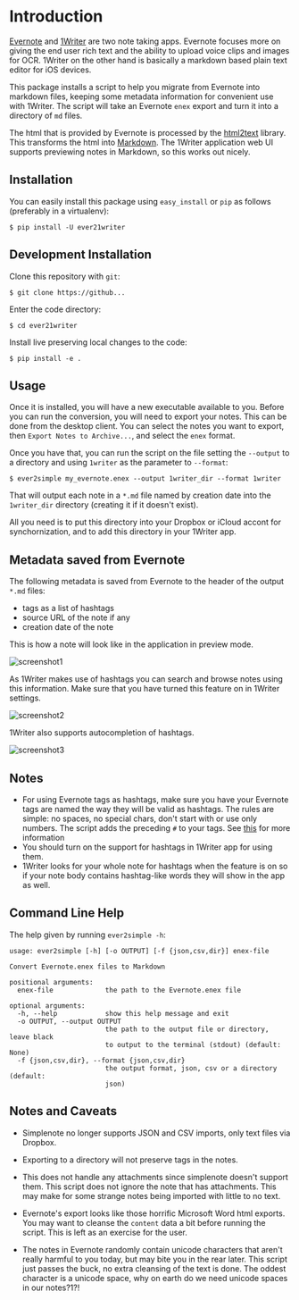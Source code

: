 # Introduction

[Evernote](http://www.evernote.com) and [1Writer](http://1writerapp.com) are two note taking apps. Evernote
focuses more on giving the end user rich text and the ability to upload
voice clips and images for OCR. 1Writer on the other hand is basically
a markdown based plain text editor for iOS devices.

This package installs a script to help you migrate from Evernote into
markdown files, keeping some metadata information for convenient use
with 1Writer.  The script will take an Evernote ``enex`` export and turn it into 
a directory of ``md`` files.

The html that is provided by Evernote is processed by the [html2text](http://pypi.python.org/pypi/html2text/)
library. This transforms the html into [Markdown](http://daringfireball.net/projects/markdown/). The 1Writer application web UI
supports previewing notes in Markdown, so this works out nicely.

## Installation

You can easily install this package using ``easy_install`` or ``pip`` as
follows (preferably in a virtualenv):

    $ pip install -U ever21writer

## Development Installation

Clone this repository with ``git``:

    $ git clone https://github...

Enter the code directory:

    $ cd ever21writer

Install live preserving local changes to the code:

    $ pip install -e .

## Usage

Once it is installed, you will have a new executable available to you.
Before you can run the conversion, you will need to export your notes.
This can be done from the desktop client. You can select the notes you
want to export, then ``Export Notes to Archive...``, and select the
``enex`` format.

Once you have that, you can run the script on the file setting the ``--output``
to a directory and using ``1writer`` as the parameter to ``--format``:

    $ ever2simple my_evernote.enex --output 1writer_dir --format 1writer

That will output each note in a ``*.md`` file named by creation date into the
``1writer_dir`` directory (creating it if it doesn't exist).

All you need is to put this directory into your Dropbox or iCloud accont for
synchornization, and to add this directory in your 1Writer app.


## Metadata saved from Evernote

The following metadata is saved from Evernote to the header of the output
``*.md`` files: 

 - tags as a list of hashtags
 - source URL of the note if any
 - creation date of the note


This is how a note will look like in the application in preview mode. 

![screenshot1](screenshots/1.png)

As 1Writer makes use of hashtags you can search and browse notes using this information. 
Make sure that you have turned this feature on in 1Writer settings.

![screenshot2](screenshots/2.png)

1Writer also supports autocompletion of hashtags.

![screenshot3](screenshots/3.png)

Notes
-----

  - For using Evernote tags as hashtags, make sure you have your Evernote tags are named 
    the way they will be valid as hashtags. The rules are simple: no spaces, no special chars, 
    don't start with or use only numbers. The script adds the preceding ``#`` to your tags.
    See [this](https://www.hashtags.org/featured/what-characters-can-a-hashtag-include/) for more information
  - You should turn on the support for hashtags in 1Writer app for using them.
  - 1Writer looks for your whole note for hashtags when the feature is on so if your note body contains
    hashtag-like words they will show in the app as well.


Command Line Help
-----------------

The help given by running ``ever2simple -h``:


    usage: ever2simple [-h] [-o OUTPUT] [-f {json,csv,dir}] enex-file

    Convert Evernote.enex files to Markdown

    positional arguments:
      enex-file             the path to the Evernote.enex file

    optional arguments:
      -h, --help            show this help message and exit
      -o OUTPUT, --output OUTPUT
                            the path to the output file or directory, leave black
                            to output to the terminal (stdout) (default: None)
      -f {json,csv,dir}, --format {json,csv,dir}
                            the output format, json, csv or a directory (default:
                            json)


Notes and Caveats
-----------------

- Simplenote no longer supports JSON and CSV imports, only text files via
  Dropbox.

- Exporting to a directory will not preserve tags in the notes.

- This does not handle any attachments since simplenote doesn't support
  them. This script does not ignore the note that has attachments. This
  may make for some strange notes being imported with little to no text.

- Evernote's export looks like those horrific Microsoft Word html
  exports. You may want to cleanse the ``content`` data a bit before
  running the script. This is left as an exercise for the user.

- The notes in Evernote randomly contain unicode characters that aren't
  really harmful to you today, but may bite you in the rear later. This
  script just passes the buck, no extra cleansing of the text is done.
  The oddest character is a unicode space, why on earth do we need
  unicode spaces in our notes?1?!

